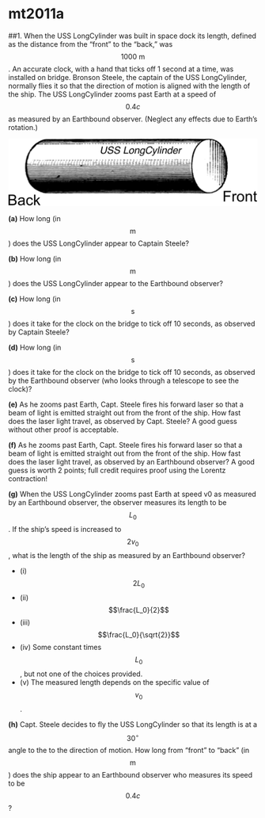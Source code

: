 # mt2011a

##1.
When the USS LongCylinder was built in space dock its length, defined as the distance from the “front” to the “back,” was $$1000\:\text{m}$$. An accurate clock, with a hand that ticks off 1 second at a time, was installed on bridge. Bronson Steele, the captain of the USS LongCylinder, normally flies it so that the direction of motion is aligned with the length of the ship. The USS LongCylinder zooms past Earth at a speed of $$0.4c$$ as measured by an Earthbound observer. (Neglect any effects due to Earth’s rotation.)

![figure.01](mt2011-fig01.png)

**(a)** How long (in $$\text{m}$$) does the USS LongCylinder appear to Captain Steele?

**(b)** How long (in $$\text{m}$$) does the USS LongCylinder appear to the Earthbound observer?

**(c)** How long (in $$\text{s}$$) does it take for the clock on the bridge to tick off 10 seconds, as observed by Captain Steele?

**(d)** How long (in $$\text{s}$$) does it take for the clock on the bridge to tick off 10 seconds, as observed by the Earthbound observer (who looks through a telescope to see the clock)?

**(e)** As he zooms past Earth, Capt. Steele fires his forward laser so that a beam of light is emitted straight out from the front of the ship. How fast does the laser light travel, as observed by Capt. Steele? A good guess without other proof is acceptable.

**(f)** As he zooms past Earth, Capt. Steele fires his forward laser so that a beam of light is emitted straight out from the front of the ship. How fast does the laser light travel, as observed by an Earthbound observer? A good guess is worth 2 points; full credit requires proof using the Lorentz contraction!

**(g)** When the USS LongCylinder zooms past Earth at speed v0 as measured by an Earthbound observer, the observer measures its length to be $$L_0$$. If the ship’s speed is increased to $$2v_0$$, what is the length of the ship as measured by an Earthbound observer?
- (i) $$2L_0$$
- (ii) $$\frac{L_0}{2}$$
- (iii) $$\frac{L_0}{\sqrt{2}}$$
- (iv) Some constant times $$L_0$$, but not one of the choices provided.
- (v) The measured length depends on the specific value of $$v_0$$.

**(h)** Capt. Steele decides to fly the USS LongCylinder so that its length is at a $$30^{\circ}$$ angle to the to the direction of motion. How long from “front” to “back” (in $$\text{m}$$) does the ship appear to an Earthbound observer who measures its speed to be $$0.4c$$?